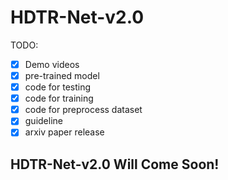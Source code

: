 # HDTR-Net-v2.0

TODO:
- [x] Demo videos
- [x] pre-trained model
- [x] code for testing
- [x] code for training
- [x] code for preprocess dataset
- [x] guideline 
- [x] arxiv paper release

## HDTR-Net-v2.0 Will Come Soon!